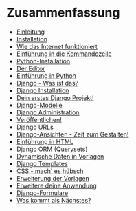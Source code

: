 # Zusammenfassung

*   [Einleitung][1]
*   [Installation][2]
*   [Wie das Internet funktioniert][3]
*   [Einführung in die Kommandozeile][4]
*   [Python-Installation][5]
*   [Der Editor][6]
*   [Einführung in Python][7]
*   [Django - Was ist das?][8]
*   [Django Installation][9]
*   [Dein erstes Django Projekt!][10]
*   [Django-Modelle][11]
*   [Django Administration][12]
*   [Veröffentlichen!][13]
*   [Django URLs][14]
*   [Django-Ansichten - Zeit zum Gestalten!][15]
*   [Einführung in HTML][16]
*   [Django ORM (Querysets)][17]
*   [Dynamische Daten in Vorlagen][18]
*   [Django Templates][19]
*   [CSS - mach' es hübsch][20]
*   [Erweiterung der Vorlagen][21]
*   [Erweitere deine Anwendung][22]
*   [Django-Formulare][23]
*   [Was kommt als Nächstes?][24]

 [1]: README.md
 [2]: installation/README.md
 [3]: how_the_internet_works/README.md
 [4]: intro_to_command_line/README.md
 [5]: python_installation/README.md
 [6]: code_editor/README.md
 [7]: python_introduction/README.md
 [8]: django/README.md
 [9]: django_installation/README.md
 [10]: django_start_project/README.md
 [11]: django_models/README.md
 [12]: django_admin/README.md
 [13]: deploy/README.md
 [14]: django_urls/README.md
 [15]: django_views/README.md
 [16]: html/README.md
 [17]: django_orm/README.md
 [18]: dynamic_data_in_templates/README.md
 [19]: django_templates/README.md
 [20]: css/README.md
 [21]: template_extending/README.md
 [22]: extend_your_application/README.md
 [23]: django_forms/README.md
 [24]: whats_next/README.md